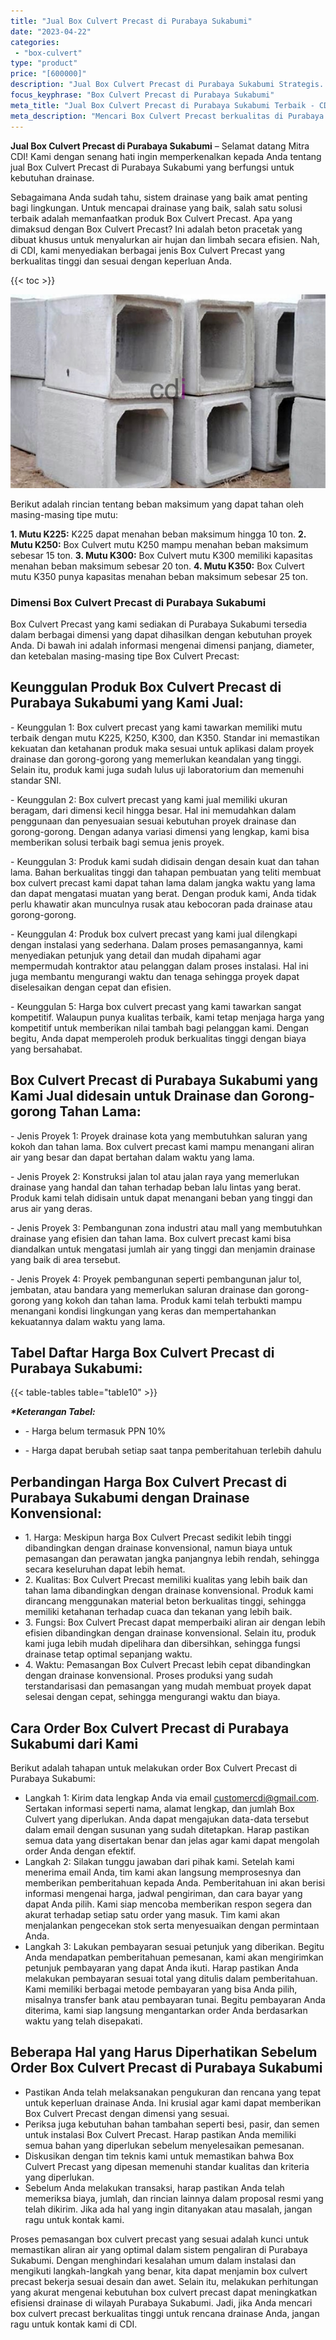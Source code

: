 ```yaml
---
title: "Jual Box Culvert Precast di Purabaya Sukabumi"
date: "2023-04-22"
categories:
 - "box-culvert"
type: "product"
price: "[600000]"
description: "Jual Box Culvert Precast di Purabaya Sukabumi Strategis. Box Culvert Precast unggulan untuk kebutuhan konstruksi dengan performa superior. Konsultasikan kebutuhan Anda sekarang."
focus_keyphrase: "Box Culvert Precast di Purabaya Sukabumi"
meta_title: "Jual Box Culvert Precast di Purabaya Sukabumi Terbaik - CDI"
meta_description: "Mencari Box Culvert Precast berkualitas di Purabaya Sukabumi? Layanan profesional kami siap membantu dengan solusi terbaik. Dapatkan informasi sekarang."
---
```


**Jual Box Culvert Precast di Purabaya Sukabumi** – Selamat datang Mitra CDI! Kami dengan senang hati ingin memperkenalkan kepada Anda tentang jual Box Culvert Precast di Purabaya Sukabumi yang berfungsi untuk kebutuhan drainase.

Sebagaimana Anda sudah tahu, sistem drainase yang baik amat penting bagi lingkungan. Untuk mencapai drainase yang baik, salah satu solusi terbaik adalah memanfaatkan produk Box Culvert Precast. Apa yang dimaksud dengan Box Culvert Precast? Ini adalah beton pracetak yang dibuat khusus untuk menyalurkan air hujan dan limbah secara efisien. Nah, di CDI, kami menyediakan berbagai jenis Box Culvert Precast yang berkualitas tinggi dan sesuai dengan keperluan Anda.

{{< toc >}}

![Jual Box Culvert Precast di Purabaya Sukabumi](/images/box-culvert/box-culvert-22.jpg)

Berikut adalah rincian tentang beban maksimum yang dapat tahan oleh masing-masing tipe mutu:

**1\. Mutu K225:** K225 dapat menahan beban maksimum hingga 10 ton.
**2\. Mutu K250:** Box Culvert mutu K250 mampu menahan beban maksimum sebesar 15 ton.
**3\. Mutu K300:** Box Culvert mutu K300 memiliki kapasitas menahan beban maksimum sebesar 20 ton.
**4\. Mutu K350:** Box Culvert mutu K350 punya kapasitas menahan beban maksimum sebesar 25 ton.

### Dimensi Box Culvert Precast di Purabaya Sukabumi

Box Culvert Precast yang kami sediakan di Purabaya Sukabumi tersedia dalam berbagai dimensi yang dapat dihasilkan dengan kebutuhan proyek Anda. Di bawah ini adalah informasi mengenai dimensi panjang, diameter, dan ketebalan masing-masing tipe Box Culvert Precast: 

## Keunggulan Produk Box Culvert Precast di Purabaya Sukabumi yang Kami Jual:

\- Keunggulan 1: Box culvert precast yang kami tawarkan memiliki mutu terbaik dengan mutu K225, K250, K300, dan K350. Standar ini memastikan kekuatan dan ketahanan produk maka sesuai untuk aplikasi dalam proyek drainase dan gorong-gorong yang memerlukan keandalan yang tinggi. Selain itu, produk kami juga sudah lulus uji laboratorium dan memenuhi standar SNI.

\- Keunggulan 2: Box culvert precast yang kami jual memiliki ukuran beragam, dari dimensi kecil hingga besar. Hal ini memudahkan dalam penggunaan dan penyesuaian sesuai kebutuhan proyek drainase dan gorong-gorong. Dengan adanya variasi dimensi yang lengkap, kami bisa memberikan solusi terbaik bagi semua jenis proyek.

\- Keunggulan 3: Produk kami sudah didisain dengan desain kuat dan tahan lama. Bahan berkualitas tinggi dan tahapan pembuatan yang teliti membuat box culvert precast kami dapat tahan lama dalam jangka waktu yang lama dan dapat mengatasi muatan yang berat. Dengan produk kami, Anda tidak perlu khawatir akan munculnya rusak atau kebocoran pada drainase atau gorong-gorong.

\- Keunggulan 4: Produk box culvert precast yang kami jual dilengkapi dengan instalasi yang sederhana. Dalam proses pemasangannya, kami menyediakan petunjuk yang detail dan mudah dipahami agar mempermudah kontraktor atau pelanggan dalam proses instalasi. Hal ini juga membantu mengurangi waktu dan tenaga sehingga proyek dapat diselesaikan dengan cepat dan efisien.

\- Keunggulan 5: Harga box culvert precast yang kami tawarkan sangat kompetitif. Walaupun punya kualitas terbaik, kami tetap menjaga harga yang kompetitif untuk memberikan nilai tambah bagi pelanggan kami. Dengan begitu, Anda dapat memperoleh produk berkualitas tinggi dengan biaya yang bersahabat.

## Box Culvert Precast di Purabaya Sukabumi yang Kami Jual didesain untuk Drainase dan Gorong-gorong Tahan Lama:

\- Jenis Proyek 1: Proyek drainase kota yang membutuhkan saluran yang kokoh dan tahan lama. Box culvert precast kami mampu menangani aliran air yang besar dan dapat bertahan dalam waktu yang lama.

\- Jenis Proyek 2: Konstruksi jalan tol atau jalan raya yang memerlukan drainase yang handal dan tahan terhadap beban lalu lintas yang berat. Produk kami telah didisain untuk dapat menangani beban yang tinggi dan arus air yang deras.

\- Jenis Proyek 3: Pembangunan zona industri atau mall yang membutuhkan drainase yang efisien dan tahan lama. Box culvert precast kami bisa diandalkan untuk mengatasi jumlah air yang tinggi dan menjamin drainase yang baik di area tersebut.

\- Jenis Proyek 4: Proyek pembangunan seperti pembangunan jalur tol, jembatan, atau bandara yang memerlukan saluran drainase dan gorong-gorong yang kokoh dan tahan lama. Produk kami telah terbukti mampu menangani kondisi lingkungan yang keras dan mempertahankan kekuatannya dalam waktu yang lama.

## Tabel Daftar Harga Box Culvert Precast di Purabaya Sukabumi:

{{< table-tables table="table10" >}}

**_\*Keterangan Tabel:_**

*   \- Harga belum termasuk PPN 10%

*   \- Harga dapat berubah setiap saat tanpa pemberitahuan terlebih dahulu

## Perbandingan Harga Box Culvert Precast di Purabaya Sukabumi dengan Drainase Konvensional:

*   1\. Harga: Meskipun harga Box Culvert Precast sedikit lebih tinggi dibandingkan dengan drainase konvensional, namun biaya untuk pemasangan dan perawatan jangka panjangnya lebih rendah, sehingga secara keseluruhan dapat lebih hemat.
*   2\. Kualitas: Box Culvert Precast memiliki kualitas yang lebih baik dan tahan lama dibandingkan dengan drainase konvensional. Produk kami dirancang menggunakan material beton berkualitas tinggi, sehingga memiliki ketahanan terhadap cuaca dan tekanan yang lebih baik.
*   3\. Fungsi: Box Culvert Precast dapat memperbaiki aliran air dengan lebih efisien dibandingkan dengan drainase konvensional. Selain itu, produk kami juga lebih mudah dipelihara dan dibersihkan, sehingga fungsi drainase tetap optimal sepanjang waktu.
*   4\. Waktu: Pemasangan Box Culvert Precast lebih cepat dibandingkan dengan drainase konvensional. Proses produksi yang sudah terstandarisasi dan pemasangan yang mudah membuat proyek dapat selesai dengan cepat, sehingga mengurangi waktu dan biaya.

## Cara Order Box Culvert Precast di Purabaya Sukabumi dari Kami

Berikut adalah tahapan untuk melakukan order Box Culvert Precast di Purabaya Sukabumi:

*   Langkah 1: Kirim data lengkap Anda via email customercdi@gmail.com. Sertakan informasi seperti nama, alamat lengkap, dan jumlah Box Culvert yang diperlukan.
Anda dapat mengajukan data-data tersebut dalam email dengan susunan yang sudah ditetapkan. Harap pastikan semua data yang disertakan benar dan jelas agar kami dapat mengolah order Anda dengan efektif.
*   Langkah 2: Silakan tunggu jawaban dari pihak kami. Setelah kami menerima email Anda, tim kami akan langsung memprosesnya dan memberikan pemberitahuan kepada Anda. Pemberitahuan ini akan berisi informasi mengenai harga, jadwal pengiriman, dan cara bayar yang dapat Anda pilih.
Kami siap mencoba memberikan respon segera dan akurat terhadap setiap satu order yang masuk. Tim kami akan menjalankan pengecekan stok serta menyesuaikan dengan permintaan Anda.
*   Langkah 3: Lakukan pembayaran sesuai petunjuk yang diberikan. Begitu Anda mendapatkan pemberitahuan pemesanan, kami akan mengirimkan petunjuk pembayaran yang dapat Anda ikuti. Harap pastikan Anda melakukan pembayaran sesuai total yang ditulis dalam pemberitahuan.
Kami memiliki berbagai metode pembayaran yang bisa Anda pilih, misalnya transfer bank atau pembayaran tunai. Begitu pembayaran Anda diterima, kami siap langsung mengantarkan order Anda berdasarkan waktu yang telah disepakati.

## Beberapa Hal yang Harus Diperhatikan Sebelum Order Box Culvert Precast di Purabaya Sukabumi

*   Pastikan Anda telah melaksanakan pengukuran dan rencana yang tepat untuk keperluan drainase Anda. Ini krusial agar kami dapat memberikan Box Culvert Precast dengan dimensi yang sesuai.
*   Periksa juga kebutuhan bahan tambahan seperti besi, pasir, dan semen untuk instalasi Box Culvert Precast. Harap pastikan Anda memiliki semua bahan yang diperlukan sebelum menyelesaikan pemesanan.
*   Diskusikan dengan tim teknis kami untuk memastikan bahwa Box Culvert Precast yang dipesan memenuhi standar kualitas dan kriteria yang diperlukan.
*   Sebelum Anda melakukan transaksi, harap pastikan Anda telah memeriksa biaya, jumlah, dan rincian lainnya dalam proposal resmi yang telah dikirim. Jika ada hal yang ingin ditanyakan atau masalah, jangan ragu untuk kontak kami.

Proses pemasangan box culvert precast yang sesuai adalah kunci untuk memastikan aliran air yang optimal dalam sistem pengaliran di Purabaya Sukabumi. Dengan menghindari kesalahan umum dalam instalasi dan mengikuti langkah-langkah yang benar, kita dapat menjamin box culvert precast bekerja sesuai desain dan awet. Selain itu, melakukan perhitungan yang akurat mengenai kebutuhan box culvert precast dapat meningkatkan efisiensi drainase di wilayah Purabaya Sukabumi. Jadi, jika Anda mencari box culvert precast berkualitas tinggi untuk rencana drainase Anda, jangan ragu untuk kontak kami di CDI.